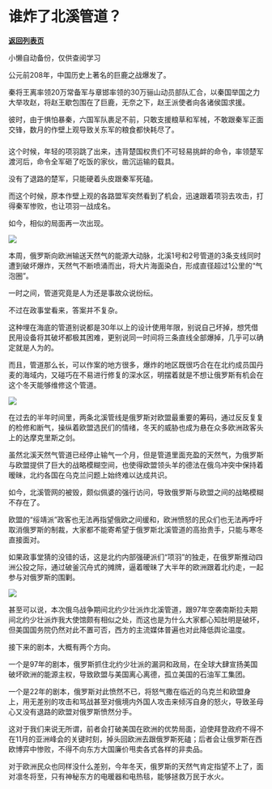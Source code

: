 # 谁炸了北溪管道？

[**返回列表页**](/gzh/政事堂2019)

小懒自动备份，仅供查阅学习

公元前208年，中国历史上著名的巨鹿之战爆发了。

秦将王离率领20万常备军与章邯率领的30万骊山动员部队汇合，以秦国举国之力大举攻赵，将赵王歇包围在了巨鹿，无奈之下，赵王派使者向各诸侯国求援。

彼时，由于惧怕暴秦，六国军队裹足不前，只敢支援粮草和军械，不敢跟秦军正面交锋，数月的作壁上观导致关东军的粮食都快耗尽了。

###

这个时候，年轻的项羽跳了出来，违背楚国权贵们不可轻易挑衅的命令，率领楚军渡河后，命令全军砸了吃饭的家伙，凿沉运输的载具。  

没有了退路的楚军，只能硬着头皮跟秦军死磕。

而这个时候，原本作壁上观的各路盟军突然看到了机会，迅速跟着项羽去攻击，打得秦军惨败，也让项羽一战成名。

如今，相似的局面再一次出现。

![](https://mmbiz.qpic.cn/mmbiz_jpg/rxhS23yu8cOPPlBwn7jibtiaVGgSF3cQicR4bX94xxZM0XXRyH7dzjrs4uT09HggvodL1BdYMm6ASeW7qDKdL9PAA/640?wx_fmt=jpeg)  

本周，俄罗斯向欧洲输送天然气的能源大动脉，北溪1号和2号管道的3条支线同时遭到破坏爆炸，天然气不断喷涌而出，将大片海面染白，形成直径超过1公里的“气泡圈”。

一时之间，管道究竟是人为还是事故众说纷纭。  

不过在政事堂看来，答案并不复杂。

这种埋在海底的管道别说都是30年以上的设计使用年限，别说自己坏掉，想凭借民用设备将其破坏都极其困难，更别说同一时间将三条直线全部爆掉，几乎可以确定就是人为的。  

而且，管道那么长，可以作案的地方很多，爆炸的地区既很巧合在在北约成员国丹麦的海域内，又碰巧在不易进行修复的深水区，明摆着就是不想让俄罗斯有机会在这个冬天能够维修这个管道。

![](https://mmbiz.qpic.cn/mmbiz/rxhS23yu8cOPPlBwn7jibtiaVGgSF3cQicRuMDpOp7m4TKxibASxUiaMOr3YjJSq6clyHqy90DS8LnfHliaZTZDvSC2w/640?wx_fmt=other)  

在过去的半年时间里，两条北溪管线是俄罗斯对欧盟最重要的筹码，通过反反复复的检修和断气，操纵着欧盟选民们的情绪，冬天的威胁也成为悬在众多欧洲政客头上的达摩克里斯之剑。

虽然北溪天然气管道已经停止输气一个月，但是管道里面充盈的天然气，为俄罗斯与欧盟提供了巨大的战略模糊空间，也使得欧盟领头羊的德法在俄乌冲突中保持着暧昧，北约各国在乌克兰问题上始终难以达成共识。

如今，北溪管网的被毁，颇似佩婆的强行访问，导致俄罗斯与欧盟之间的战略模糊不存在了。

欧盟的“绥靖派”政客也无法再指望俄欧之间缓和，欧洲愤怒的民众们也无法再呼吁取消俄罗斯的制裁，大家都不能寄希望于俄罗斯北溪管道的高抬贵手，只能与寒冬直接面对。

如果政事堂猜的没错的话，这是北约内部强硬派们“项羽”的独走，在俄罗斯推动四洲公投之际，通过破釜沉舟式的摊牌，逼着暧昧了大半年的欧洲跟着北约走，一起参与对俄罗斯的围剿。

![](https://mmbiz.qpic.cn/mmbiz_jpg/rxhS23yu8cOPPlBwn7jibtiaVGgSF3cQicRtiapeT8mhP1jMpXAYt6j2HbkibdxQwFW2tpknZmxSkuXkVia8VbuqVmUw/640?wx_fmt=jpeg)

甚至可以说，本次俄乌战争期间北约少壮派炸北溪管道，跟97年空袭南斯拉夫期间北约少壮派炸我大使馆颇有相似之处，而这也是为什么大家都心知肚明是破坏，但美国国务院仍然对此不置可否，西方的主流媒体普遍也对此降低舆论温度。

接下来的剧本，大概有两个方向。

一个是97年的剧本，俄罗斯抓住北约少壮派的漏洞和政局，在全球大肆宣扬美国破坏欧洲的能源主权，导致欧盟与美国离心离德，孤立美国的石油军工集团。  

一个是22年的剧本，俄罗斯对此愤然不已，将怒气撒在临近的乌克兰和欧盟身上，用无差别的攻击和骂战甚至对俄境内外国人攻击来倾泻自身的怒火，导致圣母心又没有退路的欧盟对俄罗斯愤然分手。

这对于我们来说无所谓，前者会打破美国在欧洲的优势局面，迫使拜登政府不得不在11月的亚洲峰会的关键时刻，掉头回欧洲去跟俄罗斯死磕；后者会让俄罗斯在西欧博弈中惨败，不得不向东方大国廉价甩卖各式各样的非卖品。

对于欧洲民众也同样没什么差别，今年冬天，俄罗斯的天然气肯定指望不上了，面对凛冬将至，只有神秘东方的电暖器和电热毯，能够拯救万民于水火。

  

